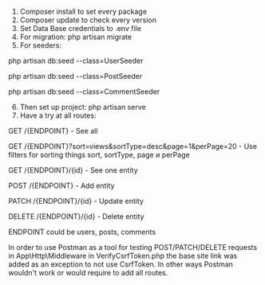 1) Composer install to set every package
2) Composer update to check every version 
3) Set Data Base credentials to .env file
4) For migration:
php artisan migrate 
5) For seeders:

php artisan db:seed --class=UserSeeder

php artisan db:seed --class=PostSeeder

php artisan db:seed --class=CommentSeeder

6) Then set up project:
php artisan serve
7) Have a try at all routes:

GET /{ENDPOINT} - See all

GET /{ENDPOINT}?sort=views&sortType=desc&page=1&perPage=20 - Use filters for sorting things sort, sortType, page и perPage

GET /{ENDPOINT}/{id} - See one entity

POST /{ENDPOINT} - Add entity

PATCH /{ENDPOINT}/{id} - Update entity

DELETE /{ENDPOINT}/{id} - Delete entity


ENDPOINT could be users, posts, comments

In order to use Postman as a tool for testing POST/PATCH/DELETE requests in App\Http\Middleware in VerifyCsrfToken.php the base site link was added as an exception to not use CsrfToken. In other ways Postman wouldn't work or would require to add all routes.
